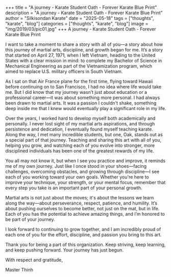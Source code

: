 +++
title = "A journey - Karate Student Oath - Forever Karate Blue Print"
description = "A journey - Karate Student Oath - Forever Karate Blue Print"
author = "Silkisondan Karate"
date = "2025-05-18"
tags = ["thoughts", "karate", "blog"]
categories = ["thoughts", "karate", "blog"]
image = "img/2019/03/pic01.jpg"
+++
A journey - Karate Student Oath - Forever Karate Blue Print


I want to take a moment to share a story with all of you—a story about how this journey of martial arts, discipline, and growth began for me. It’s a story that started on April 27, 1971, when I left Vietnam, heading to the United States with a clear mission in mind: to complete my Bachelor of Science in Mechanical Engineering as part of the Vietnamization program, which aimed to replace U.S. military officers in South Vietnam.

As I sat on that Air France plane for the first time, flying toward Hawaii before continuing on to San Francisco, I had no idea where life would take me. But I did know that my journey wasn’t just about education or a professional career—it was about something more personal. I had always been drawn to martial arts. It was a passion I couldn't shake, something deep inside me that I knew would eventually play a significant role in my life.

Over the years, I worked hard to develop myself both academically and personally. I never lost sight of my martial arts aspirations, and through persistence and dedication, I eventually found myself teaching karate. Along the way, I met many incredible students, but one, Oak, stands out as a special part of that journey. Teaching and sharing this art with all of you, helping you grow, and watching each of you evolve into stronger, more disciplined individuals has been one of the greatest rewards of my life.

You all may not know it, but when I see you practice and improve, it reminds me of my own journey. Just like I once stood in your shoes—facing challenges, overcoming obstacles, and growing through discipline—I see each of you working toward your own goals. Whether you're here to improve your technique, your strength, or your mental focus, remember that every step you take is an important part of your personal growth.

Martial arts is not just about the moves; it's about the lessons we learn along the way—about perseverance, respect, patience, and humility. It’s about pushing ourselves to become better, not just on the mat, but in life. Each of you has the potential to achieve amazing things, and I’m honored to be part of your journey.

I look forward to continuing to grow together, and I am incredibly proud of each one of you for the effort, discipline, and passion you bring to this art.

Thank you for being a part of this organization. Keep striving, keep learning, and keep pushing forward. Your journey has just begun.

With respect and gratitude,

Master Thinh
